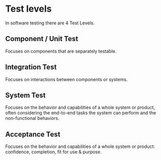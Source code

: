 # Test levels
In software testing there are 4 Test Levels.

## Component / Unit Test
Focuses on components that are separately testable.

## Integration Test
Focuses on interactions between components or systems.

## System Test
Focuses on the behavior and capabilities of a whole system or product, often considering the end-to-end tasks the system can perform and the non-functional behaviors.

## Acceptance Test
Focuses on the behavior and capabilities of a whole system or product: confidence, completion, fit for use & purpose.